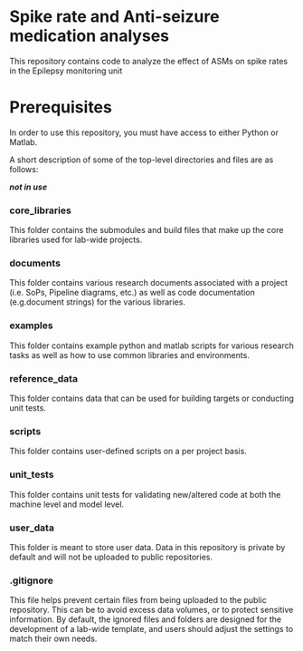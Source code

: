 Spike rate and Anti-seizure medication analyses
================

This repository contains code to analyze the effect of ASMs on spike rates in the Epilepsy monitoring unit
# Prerequisites
In order to use this repository, you must have access to either Python or Matlab. 


A short description of some of the top-level directories and files are as follows:


***not in use***
### core_libraries
This folder contains the submodules and build files that make up the core libraries used for lab-wide projects.

### documents
This folder contains various research documents associated with a project (i.e. SoPs, Pipeline diagrams, etc.) as well as code documentation (e.g.document strings) for the various libraries.

### examples
This folder contains example python and matlab scripts for various research tasks as well as how to use common libraries and environments.

### reference_data
This folder contains data that can be used for building targets or conducting unit tests.

### scripts
This folder contains user-defined scripts on a per project basis.

### unit_tests
This folder contains unit tests for validating new/altered code at both the machine level and model level.

### user_data
This folder is meant to store user data. Data in this repository is private by default and will not be uploaded to public repositories.

### .gitignore

This file helps prevent certain files from being uploaded to the public repository. This can be to avoid excess data volumes, or to protect sensitive information. By default, the ignored files and 
folders are designed for the development of a lab-wide template, and users should adjust the settings to match their own needs.



